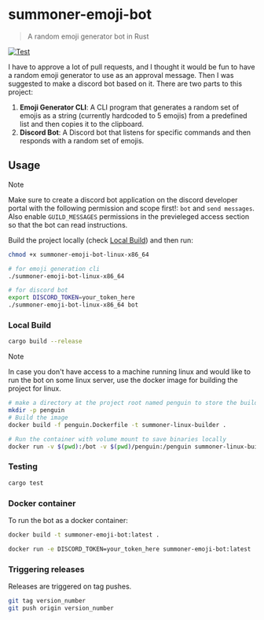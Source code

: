 # summoner-emoji-bot

> A random emoji generator bot in Rust


[![Test](https://github.com/ShawonAshraf/summoner-emoji-bot/actions/workflows/test.yml/badge.svg)](https://github.com/ShawonAshraf/summoner-emoji-bot/actions/workflows/test.yml)

I have to approve a lot of pull requests, and I thought it would be fun to have a random emoji generator to use as an
approval message. Then I was suggested to make a discord bot based on it. There are two parts to this project:

1. **Emoji Generator CLI**: A CLI program that generates a random set of emojis as a string (currently hardcoded to 5
   emojis) from a predefined list and then copies it to the
   clipboard.
2. **Discord Bot**: A Discord bot that listens for specific commands and then responds with a random set of emojis.

## Usage

> [!NOTE]
> Make sure to create a discord bot application on the discord developer portal with the following permission and scope
> first!:
> `bot` and `send messages`. Also enable `GUILD_MESSAGES` permissions in the previeleged access section so that the bot
> can read
> instructions.


Build the project locally (check [Local Build](#local-build)) and then run:

```bash
chmod +x summoner-emoji-bot-linux-x86_64

# for emoji generation cli
./summoner-emoji-bot-linux-x86_64

# for discord bot
export DISCORD_TOKEN=your_token_here
./summoner-emoji-bot-linux-x86_64 bot
```

### Local Build

```bash
cargo build --release
```

> [!NOTE]
> In case you don't have access to a machine running linux and would like to run the bot on some linux server, use the docker image for building the project for linux.

```bash
# make a directory at the project root named penguin to store the build
mkdir -p penguin
# Build the image
docker build -f penguin.Dockerfile -t summoner-linux-builder .

# Run the container with volume mount to save binaries locally
docker run -v $(pwd):/bot -v $(pwd)/penguin:/penguin summoner-linux-build
```

### Testing

```bash
cargo test
```

### Docker container

To run the bot as a docker container:

```bash
docker build -t summoner-emoji-bot:latest .

docker run -e DISCORD_TOKEN=your_token_here summoner-emoji-bot:latest
```

### Triggering releases

Releases are triggered on tag pushes.

```bash
git tag version_number
git push origin version_number
```
